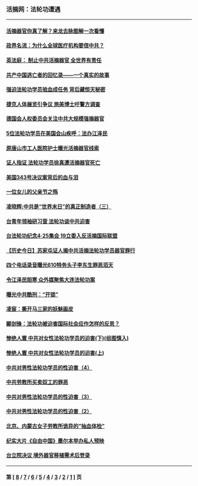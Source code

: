 ### 活摘网：法轮功遭遇
---
#### [活摘器官你真了解？来龙去脉图解一次看懂](../../pages/nf5881/n13013820.md?08120430) 
#### [政界名流：为什么全球医疗机构要信中共？](../../pages/nf5881/n11945479.md?08120430) 
#### [英法庭： 制止中共活摘器官 全世界有责任](../../pages/nf5881/n11330691.md?08120430) 
#### [共产中国逃亡者的回忆录——一个真实的故事](../../pages/nf5881/n10918649.md?08120430) 
#### [强迫法轮功学员验血成任务 背后藏惊天秘密](../../pages/nf5881/n4252384.md?08120430) 
#### [捷克人体展览引争议 旅美博士吁警方调查](../../pages/nf5881/n9429187.md?08120430) 
#### [德国会人权委员会关注中共大规模强摘器官](../../pages/nf5881/n8418950.md?08120430) 
#### [5位法轮功学员在美国会山疾呼：法办江泽民](../../pages/nf5881/n8101519.md?08120430) 
#### [原唐山市工人医院护士曝光活摘器官线索](../../pages/nf5881/n8076384.md?08120430) 
#### [证人指证 法轮功学员徐真遭活摘器官死亡](../../pages/nf5881/n8042467.md?08120430) 
#### [美国343号决议案背后的血与泪](../../pages/nf5881/n8020684.md?08120430) 
#### [一位女儿的父亲节之殇](../../pages/nf5881/n8014122.md?08120430) 
#### [凌晓辉:中共是“世界末日”的真正制造者（三）](../../pages/nf5881/n4210333.md?08120430) 
#### [台青年领袖研习营 法轮功谈中共迫害](../../pages/nf5881/n4141857.md?08120430) 
#### [台法轮功纪念4‧25集会 19立委入反活摘国际联盟](../../pages/nf5881/n4141821.md?08120430) 
#### [【历史今日】苏家屯证人揭中共活摘法轮功学员器官罪行](../../pages/nf5881/n4135912.md?08120430) 
#### [四个电话录音曝光610特务头子李东生罪恶滔天](../../pages/nf5881/n4040060.md?08120430) 
#### [令江泽民胆寒 众外媒聚焦大连法轮功案](../../pages/nf5881/n3932671.md?08120430) 
#### [曝光中共酷刑：“开锁”](../../pages/nf5881/n3889373.md?08120430) 
#### [凌宸：撕开马三家的妖魅画皮](../../pages/nf5881/n3849369.md?08120430) 
#### [郦剑锋：法轮功被迫害国际社会应作怎样的反思？](../../pages/nf5881/n3824560.md?08120430) 
#### [惨绝人寰 中共对女性法轮功学员的迫害(下)(组图慎入)](../../pages/nf5881/n3816285.md?08120430) 
#### [惨绝人寰 中共对女性法轮功学员的迫害(上)](../../pages/nf5881/n3815374.md?08120430) 
#### [中共对男性法轮功学员的性迫害（4）](../../pages/nf5881/n3769144.md?08120430) 
#### [中共劳教所买卖奴工的罪恶](../../pages/nf5881/n3769378.md?08120430) 
#### [中共对男性法轮功学员的性迫害（3）](../../pages/nf5881/n3768231.md?08120430) 
#### [中共对男性法轮功学员的性迫害（2）](../../pages/nf5881/n3767211.md?08120430) 
#### [北京、内蒙古女子劳教所诡异的“抽血体检”](../../pages/nf5881/n3753158.md?08120430) 
#### [纪实大片《自由中国》墨尔本举办私人预映](../../pages/nf5881/n3743337.md?08120430) 
#### [台立院决议 境外器官移植需术后登录](../../pages/nf5881/n3741520.md?08120430) 

---
#### 第 [ [8](./8.md?08120430) / [7](./7.md?08120430) / [6](./6.md?08120430) / [5](./5.md?08120430) / [4](./4.md?08120430) / [3](./3.md?08120430) / [2](./2.md?08120430) / [1](./1.md?08120430) ] 页
